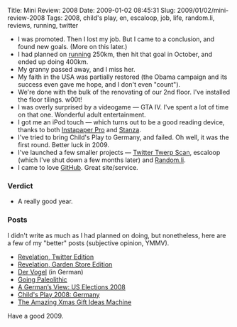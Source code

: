 Title: Mini Review: 2008
Date: 2009-01-02 08:45:31
Slug: 2009/01/02/mini-review-2008
Tags: 2008, child's play, en, escaloop, job, life, random.li, reviews, running, twitter


  * I was promoted. Then I lost my job. But I came to a conclusion, and found new goals. (More on this later.)
  * I had planned on [running][1] 250km, then hit that goal in October, and ended up doing 400km.
  * My granny passed away, and I miss her.
  * My faith in the USA was partially restored (the Obama campaign and its success even gave me hope, and I don't even "count").
  * We're done with the bulk of the renovating of our 2nd floor. I've installed the floor tilings. w00t!
  * I was overly surprised by a videogame — GTA IV. I've spent a lot of time on that one. Wonderful adult entertainment.
  * I got me an iPod touch — which turns out to be a good reading device, thanks to both [Instapaper Pro][2] and [Stanza][3].
  * I've tried to bring Child's Play to Germany, and failed. Oh well, it was the first round. Better luck in 2009.
  * I've launched a few smaller projects — [Twitter Twerp Scan][4], escaloop (which I've shut down a few months later) and [Random.li][5].
  * I came to love [GitHub][6]. Great site/service.

### Verdict

  * A really good year.

### Posts

I didn't write as much as I had planned on doing, but nonetheless, here are a
few of my "better" posts (subjective opinion, YMMV).

  * [Revelation, Twitter Edition][7]
  * [Revelation, Garden Store Edition][8]
  * [Der Vogel][9] (in German)
  * [Going Paleolithic][10]
  * [A German’s View: US Elections 2008][11]
  * [Child's Play 2008: Germany][12]
  * [The Amazing Xmas Gift Ideas Machine][13]

Have a good 2009.

   [1]: http://carlo.zottmann.org/tag/running.html
   [2]: http://instapaper.com/
   [3]: http://www.lexcycle.com/stanza
   [4]: http://twerpscan.com/
   [5]: http://random.li/
   [6]: http://github.com/carlo
   [7]: http://carlo.zottmann.org/2008/01/29/revelation-twitter-edition/
   [8]: http://carlo.zottmann.org/2008/03/08/revelation-garden-store-edition/
   [9]: http://carlo.zottmann.org/2008/05/30/der-vogel/
   [10]: http://carlo.zottmann.org/2008/08/05/going-paleolithic/
   [11]: http://carlo.zottmann.org/2008/09/12/a-germans-view-us-elections-2008/
   [12]: http://carlo.zottmann.org/2008/11/11/childs-play-2008-germany/
   [13]: http://carlo.zottmann.org/2008/11/06/the-amazing-xmas-gift-ideas-machine/
